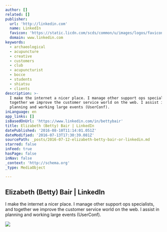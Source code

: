 ```yaml
---
author: []
related: []
publisher:
  url: 'http://linkedin.com'
  name: LinkedIn
  favicon: 'https://static.licdn.com/scds/common/u/images/logos/favicons/v1/favicon.ico'
  domain: www.linkedin.com
keywords:
  - archaeological
  - acupuncture
  - creative
  - customers
  - club
  - acupuncturist
  - bocce
  - students
  - shiatsu
  - clients
description: >-
  I make the internet a nicer place. I manage other support ops specialists, and
  together we improve the customer service world on the web. I assist in
  planning and working large events (UserConf).
inLanguage: en
app_links: []
isBasedOnUrl: 'https://www.linkedin.com/in/bettybair'
title: Elizabeth (Betty) Bair | LinkedIn
datePublished: '2016-08-10T11:14:01.051Z'
dateModified: '2016-07-13T17:30:39.081Z'
sourcePath: _posts/2016-07-12-elizabeth-betty-bair-or-linkedin.md
starred: false
inFeed: true
hasPage: false
inNav: false
_context: 'http://schema.org'
_type: MediaObject

---
```

<article style=""><h1>Elizabeth (Betty) Bair | LinkedIn</h1><p>I make the internet a nicer place. I manage other support ops specialists, and together we improve the customer service world on the web. I assist in planning and working large events (UserConf).</p><img src="https://media.licdn.com/mpr/mpr/shrinknp_200_200/p/6/005/083/0a7/0a7db2a.jpg" /></article>
